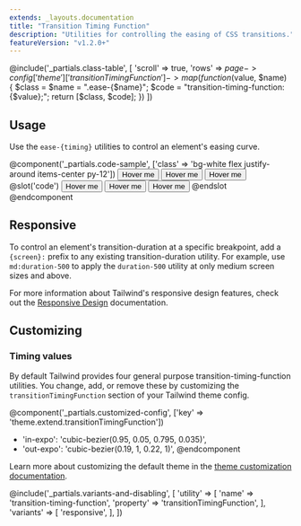 ```yaml
---
extends: _layouts.documentation
title: "Transition Timing Function"
description: "Utilities for controlling the easing of CSS transitions."
featureVersion: "v1.2.0+"
---
```


@include('_partials.class-table', [
  'scroll' => true,
  'rows' => $page->config['theme']['transitionTimingFunction']->map(function ($value, $name) {
    $class = $name = ".ease-{$name}";
    $code = "transition-timing-function: {$value};";
    return [$class, $code];
  })
])

## Usage

Use the `ease-{timing}` utilities to control an element's easing curve.

@component('_partials.code-sample', ['class' => 'bg-white flex justify-around items-center py-12'])
<button class="transition duration-700 ease-in transform hover:scale-125 bg-blue-500 text-white font-bold py-2 px-4 rounded">
  Hover me
</button>
<button class="transition duration-700 ease-out transform hover:scale-125 bg-blue-500 text-white font-bold py-2 px-4 rounded">
  Hover me
</button>
<button class="transition duration-700 ease-in-out transform hover:scale-125 bg-blue-500 text-white font-bold py-2 px-4 rounded">
  Hover me
</button>
@slot('code')
<button class="transition ease-in duration-700 ...">Hover me</button>
<button class="transition ease-out duration-700 ...">Hover me</button>
<button class="transition ease-in-out duration-700 ...">Hover me</button>
@endslot
@endcomponent

## Responsive

To control an element's transition-duration at a specific breakpoint, add a `{screen}:` prefix to any existing transition-duration utility. For example, use `md:duration-500` to apply the `duration-500` utility at only medium screen sizes and above.

For more information about Tailwind's responsive design features, check out the [Responsive Design](/docs/responsive-design) documentation.

## Customizing

### Timing values

By default Tailwind provides four general purpose transition-timing-function utilities. You change, add, or remove these by customizing the `transitionTimingFunction` section of your Tailwind theme config.

@component('_partials.customized-config', ['key' => 'theme.extend.transitionTimingFunction'])
+ 'in-expo': 'cubic-bezier(0.95, 0.05, 0.795, 0.035)',
+ 'out-expo': 'cubic-bezier(0.19, 1, 0.22, 1)',
@endcomponent

Learn more about customizing the default theme in the [theme customization documentation](/docs/theme#customizing-the-default-theme).

@include('_partials.variants-and-disabling', [
    'utility' => [
        'name' => 'transition-timing-function',
        'property' => 'transitionTimingFunction',
    ],
    'variants' => [
        'responsive',
    ],
])
